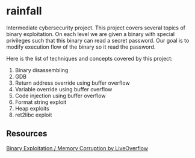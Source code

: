 # rainfall

Intermediate cybersecurity project.
This project covers several topics of binary exploitation.
On each level we are given a binary with special privileges such that this binary can read a secret password.
Our goal is to modify execution flow of the binary so it read the password.

Here is the list of techniques and concepts covered by this project:
1. Binary disassembling
2. GDB
3. Return address override using buffer overflow
4. Variable override using buffer overflow
5. Code injection using buffer overflow
6. Format string exploit
7. Heap exploits
8. ret2libc exploit

## Resources

[Binary Exploitation / Memory Corruption by LiveOverflow](https://www.youtube.com/watch?v=iyAyN3GFM7A&list=PLhixgUqwRTjxglIswKp9mpkfPNfHkzyeN)
